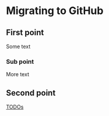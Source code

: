 # Migrating to GitHub

## First point

Some text

### Sub point

More text

## Second point

[TODOs](/docs/migration-todo-list.md)
